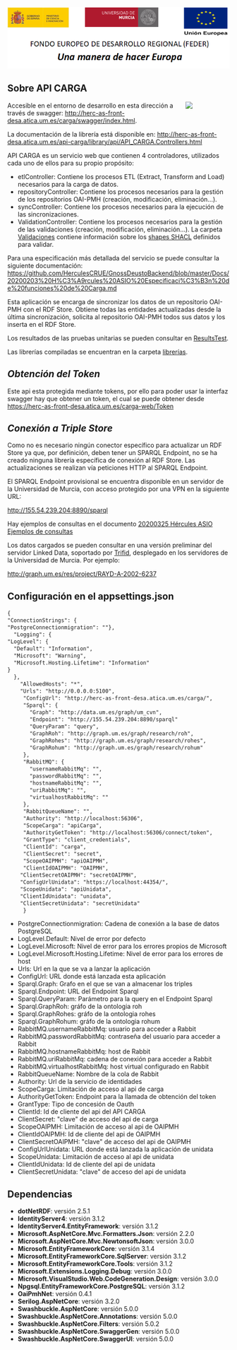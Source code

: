 ![](..//Docs/media/CabeceraDocumentosMD.png)

## Sobre API CARGA
[<img align="right" width="100px" src="https://dotnetfoundation.org/img/logo_big.svg" />](https://dotnetfoundation.org/projects?searchquery=IdentityServer&type=project)

Accesible en el entorno de desarrollo en esta dirección a través de swagger: http://herc-as-front-desa.atica.um.es/carga/swagger/index.html.

La documentación de la librería está disponible en: 
http://herc-as-front-desa.atica.um.es/api-carga/library/api/API_CARGA.Controllers.html

API CARGA es un servicio web que contienen 4 controladores, utilizados cada uno de ellos para su propio propósito:
 - etlController: Contiene los procesos ETL (Extract, Transform and Load) necesarios para la carga de datos.
 - repositoryController: Contiene los procesos necesarios para la gestión de los repositorios OAI-PMH (creación, modificación, eliminación...).
 - syncController: Contiene los procesos necesarios para la ejecución de las sincronizaciones.
 - ValidationController: Contiene los procesos necesarios para la gestión de las validaciones  (creación, modificación, eliminación...). La carpeta [Validaciones](https://github.com/HerculesCRUE/GnossDeustoBackend/tree/master/API_CARGA/Validaciones) contiene información sobre los [shapes SHACL](https://www.w3.org/TR/shacl/) definidos para validar.
 
Para una especificación más detallada del servicio se puede consultar la siguiente documentación: https://github.com/HerculesCRUE/GnossDeustoBackend/blob/master/Docs/20200203%20H%C3%A9rcules%20ASIO%20Especificaci%C3%B3n%20de%20funciones%20de%20Carga.md
 
Esta aplicación se encarga de sincronizar los datos de un repositorio OAI-PMH con el RDF Store. Obtiene todas las entidades actualizadas desde la última sincronización, solicita al repositorio OAI-PMH todos sus datos y los inserta en el RDF Store.

Los resultados de las pruebas unitarias se pueden consultar en [ResultsTest](https://github.com/HerculesCRUE/GnossDeustoBackend/tree/master/API_CARGA/ResultsTest).

Las librerías compiladas se encuentran en la carpeta [librerías](https://github.com/HerculesCRUE/GnossDeustoBackend/tree/master/libraries).

*Obtención del Token*
-------------------------
Este api esta protegida mediante tokens, por ello para poder usar la interfaz swagger hay que obtener un token, el cual se puede obtener desde https://herc-as-front-desa.atica.um.es/carga-web/Token

*Conexión a Triple Store*
-------------------------

Como no es necesario ningún conector específico para actualizar un RDF Store ya que, por definición, deben tener un SPARQL Endpoint, no se ha creado ninguna librería específica de conexión al RDF Store. Las actualizaciones se realizan vía peticiones HTTP al SPARQL Endpoint.

El SPARQL Endpoint provisional se encuentra disponible en un servidor de la Universidad de Murcia, con acceso protegido por una VPN en la siguiente URL:

http://155.54.239.204:8890/sparql

Hay ejemplos de consultas en el documento [20200325 Hércules ASIO Ejemplos de consultas](https://github.com/HerculesCRUE/GnossDeustoBackend/blob/master/Docs/SPARQL/20200325%20H%C3%A9rcules%20ASIO%20Ejemplos%20de%20consultas%20SPARQL.md)

Los datos cargados se pueden consultar en una versión preliminar del servidor Linked Data, soportado por [Trifid](https://github.com/zazuko/trifid), desplegado en los servidores de la Universidad de Murcia. Por ejemplo:

http://graph.um.es/res/project/RAYD-A-2002-6237

## Configuración en el appsettings.json

    { 
    "ConnectionStrings": {
    "PostgreConnectionmigration": ""},
      "Logging": {
    "LogLevel": {
      "Default": "Information",
      "Microsoft": "Warning",
      "Microsoft.Hosting.Lifetime": "Information"
    }
      },
        "AllowedHosts": "*",
        "Urls": "http://0.0.0.0:5100",
         "ConfigUrl": "http://herc-as-front-desa.atica.um.es/carga/",
         "Sparql": {
           "Graph": "http://data.um.es/graph/um_cvn",
           "Endpoint": "http://155.54.239.204:8890/sparql"
           "QueryParam": "query",
		   "GraphRoh": "http://graph.um.es/graph/research/roh",
		   "GraphRohes": "http://graph.um.es/graph/research/rohes",
		   "GraphRohum": "http://graph.um.es/graph/research/rohum"
         },
		 "RabbitMQ": {
		   "usernameRabbitMq": "",
		   "passwordRabbitMq": "",
		   "hostnameRabbitMq": "",
		   "uriRabbitMq": "",
		   "virtualhostRabbitMq": ""
		 },
		 "RabbitQueueName": "",
		 "Authority": "http://localhost:56306",
         "ScopeCarga": "apiCarga",
         "AuthorityGetToken": "http://localhost:56306/connect/token",
         "GrantType": "client_credentials",
         "ClientId": "carga",
         "ClientSecret": "secret",
         "ScopeOAIPMH": "apiOAIPMH",
         "ClientIdOAIPMH": "OAIPMH",
        "ClientSecretOAIPMH": "secretOAIPMH",
		"ConfigUrlUnidata": "https://localhost:44354/",
		"ScopeUnidata": "apiUnidata",
		"ClientIdUnidata": "unidata",
		"ClientSecretUnidata": "secretUnidata"
         }
 - PostgreConnectionmigration: Cadena de conexión a la base de datos PostgreSQL
 - LogLevel.Default: Nivel de error por defecto
 - LogLevel.Microsoft: Nivel de error para los errores propios de Microsoft
 - LogLevel.Microsoft.Hosting.Lifetime: Nivel de error para los errores de host
 - Urls: Url en la que se va a lanzar la aplicación
 - ConfigUrl: URL donde está lanzada esta aplicación
 - Sparql.Graph: Grafo en el que se van a almacenar los triples
 - Sparql.Endpoint: URL del Endpoint Sparql
 - Sparql.QueryParam: Parámetro para la query en el Endpoint Sparql
 - Sparql.GraphRoh: gráfo de la ontologia roh
 - Sparql.GraphRohes: gráfo de la ontologia rohes
 - Sparql.GraphRohum: gráfo de la ontologia rohum
 - RabbitMQ.usernameRabbitMq: usuario para acceder a Rabbit
 - RabbitMQ.passwordRabbitMq: contraseña del usuario para acceder a Rabbit
 - RabbitMQ.hostnameRabbitMq: host de Rabbit
 - RabbitMQ.uriRabbitMq: cadena de conexión para acceder a Rabbit
 - RabbitMQ.virtualhostRabbitMq: host virtual configurado en Rabbit
 - RabbitQueueName: Nombre de la cola de Rabbit
 - Authority: Url de la servicio de identidades
 - ScopeCarga: Limitación de acceso al api de carga
 - AuthorityGetToken: Endpoint para la llamada de obtención del token
 - GrantType: Tipo de concesión de Oauth
 - ClientId: Id de cliente del api del API CARGA
 - ClientSecret: "clave" de acceso del api de carga
 - ScopeOAIPMH: Limitación de acceso al api de OAIPMH
 - ClientIdOAIPMH: Id de cliente del api de OAIPMH
 - ClientSecretOAIPMH: "clave" de acceso del api de OAIPMH
 - ConfigUrlUnidata: URL donde está lanzada la aplicación de unidata
 - ScopeUnidata: Limitación de acceso al api de unidata
 - ClientIdUnidata: Id de cliente del api de unidata
 - ClientSecretUnidata: "clave" de acceso del api de unidata

## Dependencias

- **dotNetRDF**: versión 2.5.1
- **IdentityServer4**: versión 3.1.2
- **IdentityServer4.EntityFramework**: versión 3.1.2
- **Microsoft.AspNetCore.Mvc.Formatters.Json**: versión 2.2.0
- **Microsoft.AspNetCore.Mvc.NewtonsoftJson**: versión 3.0.0
- **Microsoft.EntityFrameworkCore**: versión 3.1.4
- **Microsoft.EntityFrameworkCore.SqlServer**: versión 3.1.2
- **Microsoft.EntityFrameworkCore.Tools**: versión 3.1.2
- **Microsoft.Extensions.Logging.Debug**: versión 3.0.0
- **Microsoft.VisualStudio.Web.CodeGeneration.Design**: versión 3.0.0
- **Npgsql.EntityFrameworkCore.PostgreSQL**: versión 3.1.2
- **OaiPmhNet**: versión 0.4.1
- **Serilog.AspNetCore**: versión 3.2.0
- **Swashbuckle.AspNetCore**: versión 5.0.0
- **Swashbuckle.AspNetCore.Annotations**: versión 5.0.0
- **Swashbuckle.AspNetCore.Filters**: versión 5.0.2
- **Swashbuckle.AspNetCore.SwaggerGen**: versión 5.0.0
- **Swashbuckle.AspNetCore.SwaggerUI**: versión 5.0.0
